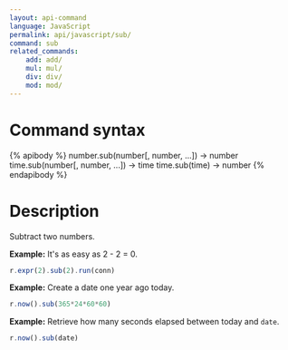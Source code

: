```yaml
---
layout: api-command
language: JavaScript
permalink: api/javascript/sub/
command: sub
related_commands:
    add: add/
    mul: mul/
    div: div/
    mod: mod/
---
```


# Command syntax #

{% apibody %}
number.sub(number[, number, ...]) &rarr; number
time.sub(number[, number, ...]) &rarr; time
time.sub(time) &rarr; number
{% endapibody %}

# Description #

Subtract two numbers.

__Example:__ It's as easy as 2 - 2 = 0.

```js
r.expr(2).sub(2).run(conn)
```

__Example:__ Create a date one year ago today.

```js
r.now().sub(365*24*60*60)
```

__Example:__ Retrieve how many seconds elapsed between today and `date`.

```js
r.now().sub(date)
```
